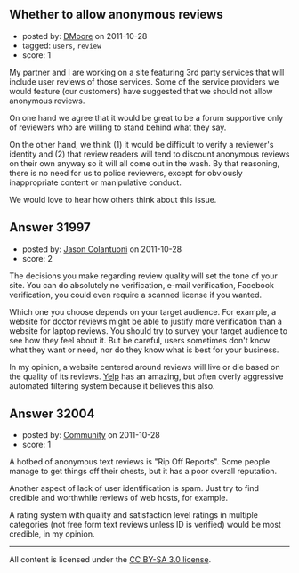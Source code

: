 ## Whether to allow anonymous reviews

- posted by: [DMoore](https://stackexchange.com/users/-1/13608-dmoore) on 2011-10-28
- tagged: `users`, `review`
- score: 1

My partner and I are working on a site featuring 3rd party services that will include user reviews of those services.  Some of the service providers we would feature (our customers) have suggested that we should not allow anonymous reviews.

On one hand we agree that it would be great to be a forum supportive only of reviewers who are willing to stand behind what they say.

On the other hand, we think (1) it would be difficult to verify a reviewer's identity and (2) that review readers will tend to discount anonymous reviews on their own anyway so it will all come out in the wash. By that reasoning, there is no need for us to police reviewers, except for obviously inappropriate content or manipulative conduct.

We would love to hear how others think about this issue.


## Answer 31997

- posted by: [Jason Colantuoni](https://stackexchange.com/users/-1/7934-jason-colantuoni) on 2011-10-28
- score: 2

<p>The decisions you make regarding review quality will set the tone of your site. You can do absolutely no verification, e-mail verification, Facebook verification, you could even require a scanned license if you wanted.</p>

<p>Which one you choose depends on your target audience. For example, a website for doctor reviews might be able to justify more verification than a website for laptop reviews. You should try to survey your target audience to see how they feel about it. But be careful, users sometimes don't know what they want or need, nor do they know what is best for your business.</p>

<p>In my opinion, a website centered around reviews will live or die based on the quality of its reviews. <a href="http://www.yelp.com/" rel="nofollow">Yelp</a> has an amazing, but often overly aggressive automated filtering system because it believes this also.</p>



## Answer 32004

- posted by: [Community](https://stackexchange.com/users/-1/-1-community) on 2011-10-28
- score: 1

A hotbed of anonymous text reviews is "Rip Off Reports". Some people manage to get things off their chests, but it has a poor overall reputation. 

Another aspect of lack of user identification is spam. Just try to find credible and worthwhile reviews of web hosts, for example. 

A rating system with quality and satisfaction level ratings in multiple categories (not free form text reviews unless ID is verified) would be most credible, in my opinion. 



---

All content is licensed under the [CC BY-SA 3.0 license](https://creativecommons.org/licenses/by-sa/3.0/).
